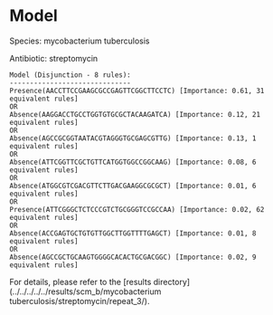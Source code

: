 
# Model

Species: mycobacterium tuberculosis

Antibiotic: streptomycin

```
Model (Disjunction - 8 rules):
------------------------------
Presence(AACCTTCCGAAGCGCCGAGTTCGGCTTCCTC) [Importance: 0.61, 31 equivalent rules]
OR
Absence(AAGGACCTGCCTGGTGTGCGCTACAAGATCA) [Importance: 0.12, 21 equivalent rules]
OR
Absence(AGCCGCGGTAATACGTAGGGTGCGAGCGTTG) [Importance: 0.13, 1 equivalent rules]
OR
Absence(ATTCGGTTCGCTGTTCATGGTGGCCGGCAAG) [Importance: 0.08, 6 equivalent rules]
OR
Absence(ATGGCGTCGACGTTCTTGACGAAGGCGCGCT) [Importance: 0.01, 6 equivalent rules]
OR
Presence(ATTCGGGCTCTCCCGTCTGCGGGTCCGCCAA) [Importance: 0.02, 62 equivalent rules]
OR
Absence(ACCGAGTGCTGTGTTGGCTTGGTTTTGAGCT) [Importance: 0.01, 8 equivalent rules]
OR
Absence(AGCCGCTGCAAGTGGGGCACACTGCGACGGC) [Importance: 0.02, 9 equivalent rules]

```

For details, please refer to the [results directory](../../../../../results/scm_b/mycobacterium tuberculosis/streptomycin/repeat_3/).

